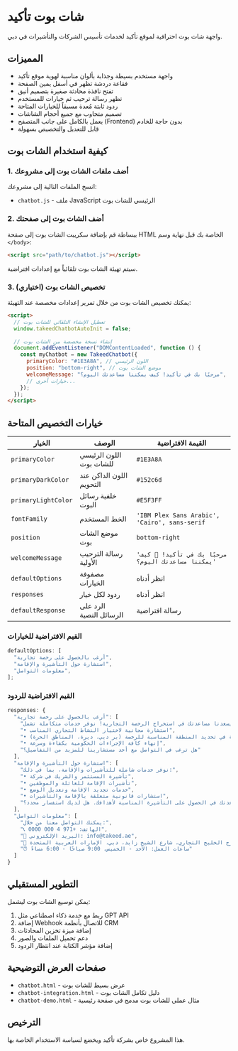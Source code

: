 # شات بوت تأكيد

واجهة شات بوت احترافية لموقع تأكيد لخدمات تأسيس الشركات والتأشيرات في دبي.

## المميزات

- واجهة مستخدم بسيطة وجذابة بألوان مناسبة لهوية موقع تأكيد
- فقاعة دردشة تظهر في أسفل يمين الصفحة
- تفتح نافذة محادثة صغيرة بتصميم أنيق
- تظهر رسالة ترحيب ثم خيارات للمستخدم
- ردود ثابتة مُعدة مسبقاً للخيارات المتاحة
- تصميم متجاوب مع جميع أحجام الشاشات
- يعمل بالكامل على جانب المتصفح (Frontend) بدون حاجة للخادم
- قابل للتعديل والتخصيص بسهولة

## كيفية استخدام الشات بوت

### 1. أضف ملفات الشات بوت إلى مشروعك

انسخ الملفات التالية إلى مشروعك:

- `chatbot.js` - ملف JavaScript الرئيسي للشات بوت

### 2. أضف الشات بوت إلى صفحتك

ببساطة قم بإضافة سكريبت الشات بوت إلى صفحة HTML الخاصة بك قبل نهاية وسم `</body>`:

```html
<script src="path/to/chatbot.js"></script>
```

سيتم تهيئة الشات بوت تلقائياً مع إعدادات افتراضية.

### 3. تخصيص الشات بوت (اختياري)

يمكنك تخصيص الشات بوت من خلال تمرير إعدادات مخصصة عند التهيئة:

```html
<script>
  // تعطيل الإنشاء التلقائي للشات بوت
  window.takeedChatbotAutoInit = false;

  // إنشاء نسخة مخصصة من الشات بوت
  document.addEventListener("DOMContentLoaded", function () {
    const myChatbot = new TakeedChatbot({
      primaryColor: "#1E3A8A", // اللون الرئيسي
      position: "bottom-right", // موضع الشات بوت
      welcomeMessage: "مرحبًا بك في تأكيد! كيف يمكننا مساعدتك اليوم؟",
      // خيارات أخرى...
    });
  });
</script>
```

## خيارات التخصيص المتاحة

| الخيار              | الوصف                    | القيمة الافتراضية                                    |
| ------------------- | ------------------------ | ---------------------------------------------------- |
| `primaryColor`      | اللون الرئيسي للشات بوت  | `#1E3A8A`                                            |
| `primaryDarkColor`  | اللون الداكن عند التحويم | `#152c6d`                                            |
| `primaryLightColor` | خلفية رسائل البوت        | `#E5F3FF`                                            |
| `fontFamily`        | الخط المستخدم            | `'IBM Plex Sans Arabic', 'Cairo', sans-serif`        |
| `position`          | موضع الشات بوت           | `bottom-right`                                       |
| `welcomeMessage`    | رسالة الترحيب الأولية    | `'مرحبًا بك في تأكيد! 👋 كيف يمكننا مساعدتك اليوم؟'` |
| `defaultOptions`    | مصفوفة الخيارات          | انظر أدناه                                           |
| `responses`         | ردود لكل خيار            | انظر أدناه                                           |
| `defaultResponse`   | الرد على الرسائل النصية  | رسالة افتراضية                                       |

### القيم الافتراضية للخيارات

```js
defaultOptions: [
  "أرغب بالحصول على رخصة تجارية",
  "استشارة حول التأشيرة والإقامة",
  "معلومات التواصل",
];
```

### القيم الافتراضية للردود

```js
responses: {
  "أرغب بالحصول على رخصة تجارية": [
    "يسعدنا مساعدتك في استخراج الرخصة التجارية! نوفر خدمات متكاملة تشمل:",
    "• استشارة مجانية لاختيار النشاط التجاري المناسب",
    "• مساعدة في تحديد المنطقة المناسبة للرخصة (بر دبي، ديرة، المناطق الحرة)",
    "• إنهاء كافة الإجراءات الحكومية بكفاءة وسرعة",
    "هل ترغب في التواصل مع أحد مستشارينا للمزيد من التفاصيل؟"
  ],
  "استشارة حول التأشيرة والإقامة": [
    "نوفر خدمات شاملة للتأشيرات والإقامة، بما في ذلك:",
    "• تأشيرة المستثمر والشريك في شركة",
    "• تأشيرات الإقامة للعائلة والموظفين",
    "• خدمات تجديد الإقامة وتعديل الوضع",
    "• استشارات قانونية متعلقة بالإقامة والتأشيرات",
    "يمكننا مساعدتك في الحصول على التأشيرة المناسبة لأهدافك. هل لديك استفسار محدد؟"
  ],
  "معلومات التواصل": [
    "يمكنك التواصل معنا من خلال:",
    "📞 الهاتف: +971 4 000 0000",
    "📧 البريد الإلكتروني: info@takeed.ae",
    "🏢 العنوان: برج الخليج التجاري، شارع الشيخ زايد، دبي، الإمارات العربية المتحدة",
    "⏰ ساعات العمل: الأحد - الخميس، 9:00 صباحًا - 6:00 مساءً"
  ]
}
```

## التطوير المستقبلي

يمكن توسيع الشات بوت ليشمل:

1. ربط مع خدمة ذكاء اصطناعي مثل GPT API
2. إضافة Webhook للاتصال بأنظمة CRM
3. إضافة ميزة تخزين المحادثات
4. دعم تحميل الملفات والصور
5. إضافة مؤشر الكتابة عند انتظار الردود

## صفحات العرض التوضيحية

- `chatbot.html` - عرض بسيط للشات بوت
- `chatbot-integration.html` - دليل تكامل الشات بوت
- `chatbot-demo.html` - مثال عملي للشات بوت مدمج في صفحة رئيسية

## الترخيص

هذا المشروع خاص بشركة تأكيد ويخضع لسياسة الاستخدام الخاصة بها.
